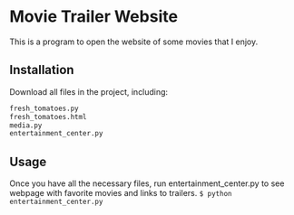 # Movie Trailer Website

This is a program to open the website of some movies that I enjoy.

## Installation

Download all files in the project, including:
```python
fresh_tomatoes.py
fresh_tomatoes.html
media.py
entertainment_center.py
```

## Usage

Once you have all the necessary files, run entertainment_center.py to see webpage with favorite movies and links to trailers.
`$ python entertainment_center.py`


